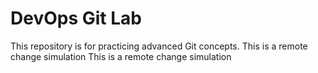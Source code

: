 # DevOps Git Lab
This repository is for practicing advanced Git concepts.
This is a remote change simulation
This is a remote change simulation
